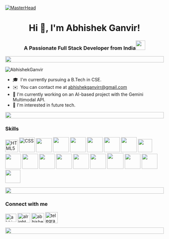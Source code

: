 [![MasterHead](https://user-images.githubusercontent.com/74038190/225813708-98b745f2-7d22-48cf-9150-083f1b00d6c9.gif)]()
<h1 align="center">Hi 👋, I'm Abhishek Ganvir!</h1>
<h3 align="center">A Passionate Full Stack Developer from India<img src="https://media.giphy.com/media/ObNTw8Uzwy6KQ/giphy.gif" width="30px"></h3>
<div align="left">
    <div align="left">
  <img src="https://i.imgur.com/dBaSKWF.gif" height="20" width="100%">
</div>
  
<p align="left"> <img src="https://komarev.com/ghpvc/?username=AbhishekGanvir&label=Profile%20views&color=0e75b6&style=flat" alt="AbhishekGanvir" /> </p>



* 🎓  I'm currently pursuing a B.Tech in CSE.
* ✉️  You can contact me at [abhishekganvirr@gmail.com](mailto:abhishekganvirr@gmail.com)
* 🤖 I'm currently working on an AI-based project with the Gemini Multimodal API.
* 🚀 I'm interested in future tech.

 <div align="left">
  <img src="https://i.imgur.com/dBaSKWF.gif" height="20" width="100%">
</div>

### Skills
<p align="left">
<img src="https://raw.githubusercontent.com/danielcranney/readme-generator/main/public/icons/skills/html5-colored.svg" width="40" height="40" alt="HTML5" />
  <img src="https://img.icons8.com/?size=96&id=21278&format=png" width="50" height="47" alt="CSS" />
  <img src="https://img.icons8.com/?size=128&id=ZMc42tPbG32H&format=png" width="50" height="45"  />
   <img src="https://img.icons8.com/?size=96&id=CIAZz2CYc6Kc&format=png" width="50" height="48"  />
   <img src="https://img.icons8.com/?size=96&id=dJjTWMogzFzg&format=png" width="50" height="48"  />
   <img src="https://img.icons8.com/?size=128&id=Nkym0Ujb8VGI&format=png" width="50" height="48"  />
   <img src="https://img.icons8.com/?size=160&id=HKNzD81eiiSc&format=png" width="50" height="48"  />
   <img src="https://img.icons8.com/?size=128&id=2ZOaTclOqD4q&format=png" width="50" height="48"  />
   <img src="https://img.icons8.com/?size=96&id=hsPbhkOH4FMe&format=png" width="45" height="42"  />
   <img src="https://img.icons8.com/?size=128&id=lVitPDXqQKP8&format=png" width="50" height="48"  />
   <img src="https://img.icons8.com/?size=160&id=tBBf3P8HL0vR&format=png" width="50" height="48"  />
   <img src="https://img.icons8.com/?size=160&id=Pv4IGT0TSpt8&format=png" width="50" height="48"  />
   <img src="https://img.icons8.com/?size=96&id=rHpveptSuwDz&format=png" width="50" height="48"  />
   <img src="https://img.icons8.com/?size=96&id=8verEw3iUvx0&format=png" width="50" height="48"  />
<img src="https://i.postimg.cc/2jcRf94d/react-native-svg-transformer-allows-you-import-svg-aperture-science-innovators-logo-11562851994zqcpw.png" width="50" height="48"  />
   <img src="https://img.icons8.com/?size=128&id=52539&format=png" width="52" height="50"  />
<img src="https://img.icons8.com/?size=96&id=22813&format=png" width="50" height="48"  />
   <img src="https://img.icons8.com/?size=96&id=q0M8gjDmE4iW&format=png" width="50" height="48"  /> <img
src="https://img.icons8.com/?size=96&id=4YmrqudTVJhf&format=png" width="48" height="42" />
</p> 
  
<div align="left">
  <img src="https://i.imgur.com/dBaSKWF.gif" height="20" width="100%">
</div>
<h3 align="left">Connect with me </h3>
<p align="left">
<a href="https://www.linkedin.com/in/abhishekganvir/" target="blank"><img align="center" src="https://raw.githubusercontent.com/rahuldkjain/github-profile-readme-generator/master/src/images/icons/Social/linked-in-alt.svg" alt="abhishek ganvir" height="26" width="35" /></a>
<a href="https://instagram.com/alright.abhi" target="blank"><img align="center" src="https://raw.githubusercontent.com/rahuldkjain/github-profile-readme-generator/master/src/images/icons/Social/instagram.svg" alt="alright.abhi" height="30" width="40" /></a>
<a href="https://discord.com/users/1240908554534260872" target="blank"><img align="center" src="https://www.svgrepo.com/show/353655/discord-icon.svg" alt="abhishekganvir" height="30" width="40" /></a>
<a href="https://telegram.me/AbhiGanvir" target="blank"><img align="center" src="https://www.svgrepo.com/show/452115/telegram.svg" alt="telegram" height="35" width="40" /></a>
</p>

 <div align="left">
  <img src="https://i.imgur.com/dBaSKWF.gif" height="20" width="100%">
</div>



<!---
![Top Langs](https://github-readme-stats.vercel.app/api/top-langs/?username=abhishekganvir&layout=donut-vertical&show_icons=true&theme=radical)
<div align="left">
    <div align="left">
  <img src="https://i.imgur.com/dBaSKWF.gif" height="20" width="100%">
</div>
  
![Abhishek's GitHub stats](https://github-readme-stats.vercel.app/api?username=abhishekganvir&show_icons=true&theme=radical)
<div align="left">
    <div align="left">
  <img src="https://i.imgur.com/dBaSKWF.gif" height="20" width="100%">
</div>
